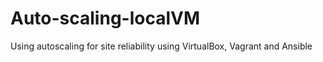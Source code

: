 # Auto-scaling-localVM
Using autoscaling for site reliability using VirtualBox, Vagrant and Ansible
